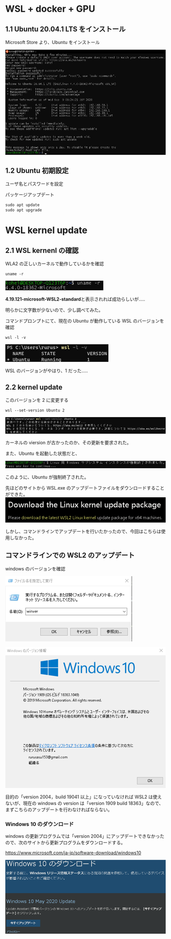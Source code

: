 # WSL + docker + GPU

## 1.1 Ubuntu 20.04.1 LTS をインストール

Microsoft Store より、Ubuntu をインストール

![Ubuntu](画像/0909/Ubuntu.png)

## 1.2 Ubuntu 初期設定

ユーザ名とパスワードを設定

パッケージアップデート

```
sudo apt update
sudo apt upgrade
```

# WSL kernel update

## 2.1 WSL kernenl の確認

WLA2 の正しいカーネルで動作しているかを確認

```
uname -r
```

![uname](画像/0909/uname.png)

**4.19.121-microsoft-WSL2-standard**と表示されれば成功らしいが.....

明らかに文字数が少ないので、少し調べてみた。

コマンドプロンプトにて、現在の Ubuntu が動作している WSL のバージョンを確認

```
wsl -l -v
```

![uname-2](画像/0909/uname-2.png)

WSL のバージョンがやはり、1 だった.....

## 2.2 kernel update

このバージョンを 2 に変更する

```
wsl --set-version Ubuntu 2
```

![uname-3](画像/0909/uname-3.png)

カーネルの viersion が古かったのか、その更新を要求された。

また、Ubuntu を起動した状態だと、

![uname-4](画像/0909/uname-4.png)

このように、Ubuntu が強制終了された。

先ほどのサイトから WSL.exe のアップデートファイルをダウンロードすることができた。
![kernel-update](画像/0909/kernel_update-1.png)

しかし、コマンドラインでアップデートを行いたかったので、今回はこちらは使用しなかった。

## コマンドラインでの WSL2 のアップデート

windows のバージョンを確認

![kernel-update2](画像/0909/kernel_update-2.png)

![kernel-update3](画像/0909/kernel_update-3.png)

目的の「version 2004，build 19041 以上」になっていなければ WSL2 は使えないが、現在の windows の version は「version 1909 build 18363」なので、まずこちらのアップデートを行わなければならない。

### Windows 10 のダウンロード

windows の更新プログラムでは「version 2004」にアップデートできなかったので、次のサイトから更新プログラムをダウンロードする。

https://www.microsoft.com/ja-jp/software-download/windows10

![kernel-update4](画像/0909/kernel_update-4.png)
